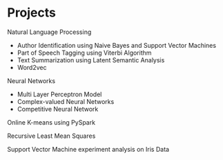 # Projects
Natural Language Processing
* Author Identification using Naive Bayes and Support Vector Machines
* Part of Speech Tagging using Viterbi Algorithm
* Text Summarization using Latent Semantic Analysis
* Word2vec 

Neural Networks
* Multi Layer Perceptron Model
* Complex-valued Neural Networks
* Competitive Neural Network 

Online K-means using PySpark

Recursive Least Mean Squares

Support Vector Machine experiment analysis on Iris Data


